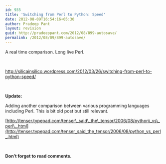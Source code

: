 ```yaml
---
id: 935
title: 'Switching from Perl to Python: Speed'
date: 2012-08-09T16:54:16+05:30
author: Pradeep Pant
layout: revision
guid: http://pradeeppant.com/2012/08/899-autosave/
permalink: /2012/08/09/899-autosave/
---
```

A real time comparison. Long live Perl.

&nbsp;

<http://silicainsilico.wordpress.com/2012/03/26/switching-from-perl-to-python-speed/>

&nbsp;

**Update:**

Adding another comparison between various programming languages including Perl. This is bit old post but still relevant.

[http://tenser.typepad.com/tenser\_said\_the\_tensor/2006/08/python\_vs\_perl\_.html](http://tenser.typepad.com/tenser_said_the_tensor/2006/08/python_vs_perl_.html)

&nbsp;

**Don&#8217;t forget to read comments.**

&nbsp;

&nbsp;

&nbsp;

&nbsp;

&nbsp;